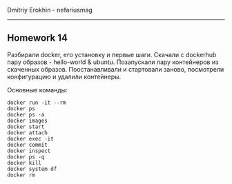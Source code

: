 Dmitriy Erokhin - nefariusmag

---
Homework 14
---

Разбирали docker, его установку и первые шаги. Скачали с dockerhub пару образов - hello-world & ubuntu. Позапускали пару контейнеров из скаченных образов. Поостанавливали и стартовали заново, посмотрели конфигурацию и удалили контейнеры.

Основные команды:
```
docker run -it --rm
docker ps
docker ps -a
docker images
docker start
docker attach
docker exec -it
docker commit
docker inspect
docker ps -q
docker kill
docker system df
docker rm
```

